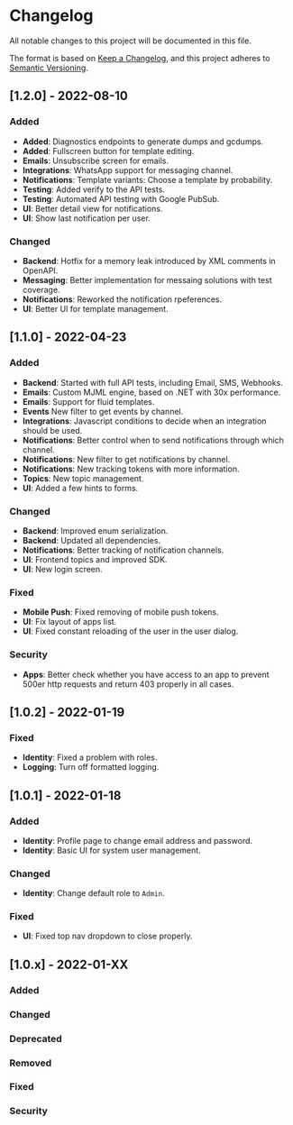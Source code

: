 # Changelog
All notable changes to this project will be documented in this file.

The format is based on [Keep a Changelog](https://keepachangelog.com/en/1.0.0/), and this project adheres to [Semantic Versioning](https://semver.org/spec/v2.0.0.html).

## [1.2.0] - 2022-08-10

### Added

* **Added**: Diagnostics endpoints to generate dumps and gcdumps.
* **Added**: Fullscreen button for template editing.
* **Emails**: Unsubscribe screen for emails.
* **Integrations**: WhatsApp support for messaging channel.
* **Notifications**: Template variants: Choose a template by probability.
* **Testing**: Added verify to the API tests.
* **Testing**: Automated API testing with Google PubSub.
* **UI**: Better detail view for notifications.
* **UI**: Show last notification per user.

### Changed

* **Backend**: Hotfix for a memory leak introduced by XML comments in OpenAPI.
* **Messaging**: Better implementation for messaing solutions with test coverage.
* **Notifications**: Reworked the notification rpeferences.
* **UI**: Better UI for template management.

## [1.1.0] - 2022-04-23

### Added

* **Backend**: Started with full API tests, including Email, SMS, Webhooks.
* **Emails**: Custom MJML engine, based on .NET with 30x performance.
* **Emails**: Support for fluid templates.
* **Events** New filter to get events by channel.
* **Integrations**: Javascript conditions to decide when an integration should be used.
* **Notifications**: Better control when to send notifications through which channel.
* **Notifications**: New filter to get notifications by channel.
* **Notifications**: New tracking tokens with more information.
* **Topics**: New topic management.
* **UI**: Added a few hints to forms.

### Changed

* **Backend**: Improved enum serialization.
* **Backend**: Updated all dependencies.
* **Notifications**: Better tracking of notification channels.
* **UI**: Frontend topics and improved SDK.
* **UI**: New login screen.

### Fixed

* **Mobile Push**: Fixed removing of mobile push tokens.
* **UI**: Fix layout of apps list.
* **UI**: Fixed constant reloading of the user in the user dialog.

### Security

* **Apps**: Better check whether you have access to an app to prevent 500er http requests and return 403 properly in all cases.

## [1.0.2] - 2022-01-19

### Fixed

* **Identity**: Fixed a problem with roles.
* **Logging**: Turn off formatted logging.

## [1.0.1] - 2022-01-18

### Added

* **Identity**: Profile page to change email address and password.
* **Identity**: Basic UI for system user management.

### Changed

* **Identity**: Change default role to `Admin`.

### Fixed

* **UI**: Fixed top nav dropdown to close properly.

## [1.0.x] - 2022-01-XX

### Added

### Changed

### Deprecated

### Removed

### Fixed

### Security
